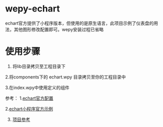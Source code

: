 # wepy-echart
echart官方提供了小程序版本，但使用的是原生语言，此项目示例了仪表盘的用法，其他图形修改配置即可。wepy安装过程已省略

# 使用步骤
1. 将lib目录拷贝至工程目录下

2.将components下的 echart.wpy 目录拷贝至你的工程目录中

3.在index.wpy中使用定义的组件


参考：
1.[echart官方配置](http://echarts.baidu.com/echarts2/doc/example/gauge1.html)

2.[echart小程序官方示例](https://github.com/ecomfe/echarts-for-weixin)

3. [项目参考](https://github.com/zlm919/echarts-for-wechat-wepy)

